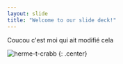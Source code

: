 ```yaml
---
layout: slide
title: "Welcome to our slide deck!"
---
```


Coucou c'est moi qui ait modifié cela

![herme-t-crabb](https://octodex.github.com/images/herme-t-crabb.png)
{: .center}
